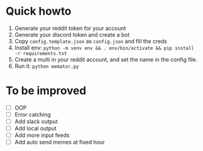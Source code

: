 # Quick howto
1. Generate your reddit token for your account
2. Generate your discord token and create a bot
3. Copy `config.template.json` as `config.json` and fill the creds
4. Install env: `python -m venv env && . env/bin/activate && pip install -r requirements.txt`
5. Create a multi in your reddit account, and set the name in the config file.
6. Run it: `python memator.py`

# To be improved
- [ ] OOP
- [ ] Error catching
- [ ] Add slack output
- [ ] Add local output
- [ ] Add more input feeds
- [ ] Add auto send memes at fixed hour
